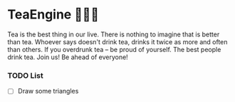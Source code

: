 # TeaEngine 🍵🍵🍵
Tea is the best thing in our live. There is nothing to imagine that is better than tea. Whoever says doesn't drink tea, drinks it twice as more and often than others. If you overdrunk tea – be proud of yourself. The best people drink tea. Join us! Be ahead of everyone!

### TODO List
- [ ] Draw some triangles
